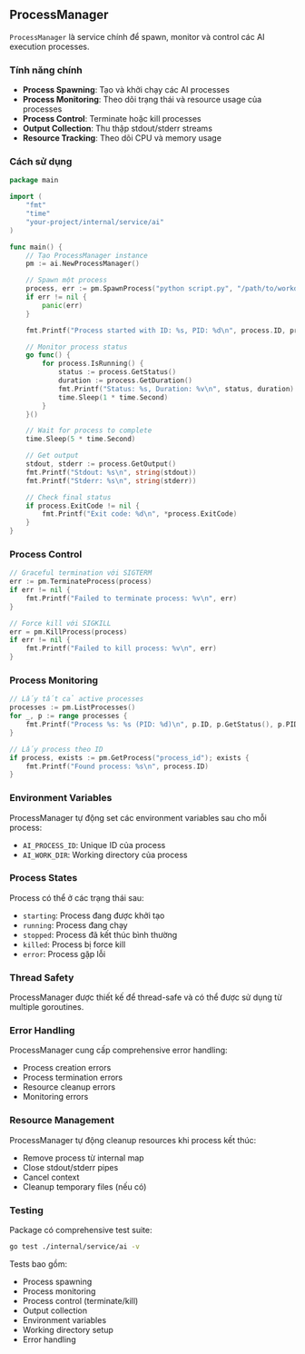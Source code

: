 ## ProcessManager

`ProcessManager` là service chính để spawn, monitor và control các AI execution processes.

### Tính năng chính

- **Process Spawning**: Tạo và khởi chạy các AI processes
- **Process Monitoring**: Theo dõi trạng thái và resource usage của processes
- **Process Control**: Terminate hoặc kill processes
- **Output Collection**: Thu thập stdout/stderr streams
- **Resource Tracking**: Theo dõi CPU và memory usage

### Cách sử dụng

```go
package main

import (
    "fmt"
    "time"
    "your-project/internal/service/ai"
)

func main() {
    // Tạo ProcessManager instance
    pm := ai.NewProcessManager()

    // Spawn một process
    process, err := pm.SpawnProcess("python script.py", "/path/to/workdir")
    if err != nil {
        panic(err)
    }

    fmt.Printf("Process started with ID: %s, PID: %d\n", process.ID, process.PID)

    // Monitor process status
    go func() {
        for process.IsRunning() {
            status := process.GetStatus()
            duration := process.GetDuration()
            fmt.Printf("Status: %s, Duration: %v\n", status, duration)
            time.Sleep(1 * time.Second)
        }
    }()

    // Wait for process to complete
    time.Sleep(5 * time.Second)

    // Get output
    stdout, stderr := process.GetOutput()
    fmt.Printf("Stdout: %s\n", string(stdout))
    fmt.Printf("Stderr: %s\n", string(stderr))

    // Check final status
    if process.ExitCode != nil {
        fmt.Printf("Exit code: %d\n", *process.ExitCode)
    }
}
```

### Process Control

```go
// Graceful termination với SIGTERM
err := pm.TerminateProcess(process)
if err != nil {
    fmt.Printf("Failed to terminate process: %v\n", err)
}

// Force kill với SIGKILL
err = pm.KillProcess(process)
if err != nil {
    fmt.Printf("Failed to kill process: %v\n", err)
}
```

### Process Monitoring

```go
// Lấy tất cả active processes
processes := pm.ListProcesses()
for _, p := range processes {
    fmt.Printf("Process %s: %s (PID: %d)\n", p.ID, p.GetStatus(), p.PID)
}

// Lấy process theo ID
if process, exists := pm.GetProcess("process_id"); exists {
    fmt.Printf("Found process: %s\n", process.ID)
}
```

### Environment Variables

ProcessManager tự động set các environment variables sau cho mỗi process:

- `AI_PROCESS_ID`: Unique ID của process
- `AI_WORK_DIR`: Working directory của process

### Process States

Process có thể ở các trạng thái sau:

- `starting`: Process đang được khởi tạo
- `running`: Process đang chạy
- `stopped`: Process đã kết thúc bình thường
- `killed`: Process bị force kill
- `error`: Process gặp lỗi

### Thread Safety

ProcessManager được thiết kế để thread-safe và có thể được sử dụng từ multiple goroutines.

### Error Handling

ProcessManager cung cấp comprehensive error handling:

- Process creation errors
- Process termination errors
- Resource cleanup errors
- Monitoring errors

### Resource Management

ProcessManager tự động cleanup resources khi process kết thúc:

- Remove process từ internal map
- Close stdout/stderr pipes
- Cancel context
- Cleanup temporary files (nếu có)

### Testing

Package có comprehensive test suite:

```bash
go test ./internal/service/ai -v
```

Tests bao gồm:

- Process spawning
- Process monitoring
- Process control (terminate/kill)
- Output collection
- Environment variables
- Working directory setup
- Error handling
